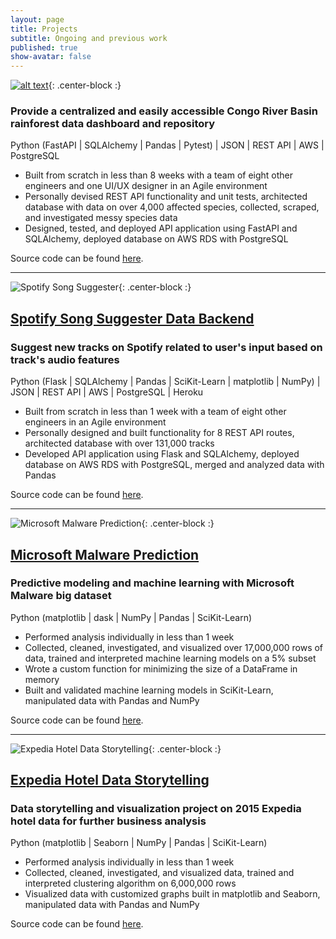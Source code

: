 ```yaml
---
layout: page
title: Projects
subtitle: Ongoing and previous work
published: true
show-avatar: false
---
```

[![alt text][image]][hyperlink]{: .center-block :}

  [hyperlink]: https://projectcanopy.org/
  [image]: {{site.baseurl}}/img/project-canopy-banner.png "Project Canopy"

### Provide a centralized and easily accessible Congo River Basin rainforest data dashboard and repository

Python (FastAPI \| SQLAlchemy \| Pandas \| Pytest) \| JSON \| REST API \| AWS \| PostgreSQL

- Built from scratch in less than 8 weeks with a team of eight other engineers and one UI/UX designer in an Agile environment
- Personally devised REST API functionality and unit tests, architected database with data on over 4,000 affected species, collected, scraped, and investigated messy species data
- Designed, tested, and deployed API application using FastAPI and SQLAlchemy, deployed database on AWS RDS with PostgreSQL

Source code can be found [here](https://github.com/Lambda-School-Labs/project-canopy-ds).

---

![Spotify Song Suggester]({{site.baseurl}}/img/spotify-banner.png){: .center-block :}

## [Spotify Song Suggester Data Backend](https://sss-data-backend.herokuapp.com/)

### Suggest new tracks on Spotify related to user's input based on track's audio features

Python (Flask \| SQLAlchemy \| Pandas \| SciKit-Learn \| matplotlib \| NumPy) \| JSON \| REST API \| AWS \| PostgreSQL \| Heroku

- Built from scratch in less than 1 week with a team of eight other engineers in an Agile environment
- Personally designed and built functionality for 8 REST API routes, architected database with over 131,000 tracks
- Developed API application using Flask and SQLAlchemy, deployed database on AWS RDS with PostgreSQL, merged and analyzed data with Pandas

Source code can be found [here](https://github.com/bw-spotify-song-suggester-4/data-science).

---

![Microsoft Malware Prediction]({{site.baseurl}}/img/microsoft-banner.png){: .center-block :}

## [Microsoft Malware Prediction](https://medium.com/@jwross24/predicting-malware-and-protecting-windows-machines-with-machine-learning-44cd92691fda)

### Predictive modeling and machine learning with Microsoft Malware big dataset

Python (matplotlib \| dask \| NumPy \| Pandas \| SciKit-Learn)

- Performed analysis individually in less than 1 week
- Collected, cleaned, investigated, and visualized over 17,000,000 rows of data, trained and interpreted machine learning models on a 5% subset
- Wrote a custom function for minimizing the size of a DataFrame in memory
- Built and validated machine learning models in SciKit-Learn, manipulated data with Pandas and NumPy

Source code can be found [here](https://github.com/jwross24/DS-Unit-2-Build).

---

![Expedia Hotel Data Storytelling]({{site.baseurl}}/img/expedia-banner.png){: .center-block :}

## [Expedia Hotel Data Storytelling](https://medium.com/@jwross24/expedia-wants-you-87217e12cbc3)

### Data storytelling and visualization project on 2015 Expedia hotel data for further business analysis

Python (matplotlib \| Seaborn \| NumPy \| Pandas \| SciKit-Learn)

- Performed analysis individually in less than 1 week
- Collected, cleaned, investigated, and visualized data, trained and interpreted clustering algorithm on 6,000,000 rows
- Visualized data with customized graphs built in matplotlib and Seaborn, manipulated data with Pandas and NumPy

Source code can be found [here](https://github.com/jwross24/DS-Unit-1-Build).